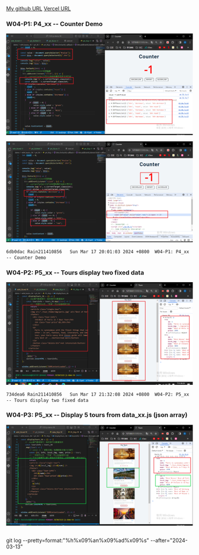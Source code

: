 [My github URL](https://github.com/Rain211410856/1121-sweb-211410856)
[Vercel URL](https://1121-sweb-211410856.vercel.app/demo/w05_56_blog/)

### W04-P1: P4_xx -- Counter Demo
 
![](w04-p1-1.png)
 
![](w04-p1-2.png)

```
6db0dac Rain211410856   Sun Mar 17 20:01:03 2024 +0800  W04-P1: P4_xx -- Counter Demo
```
### W04-P2: P5_xx -- Tours display two fixed data
 
![](w04-p2.png)

```
734dea6 Rain211410856   Sun Mar 17 21:32:08 2024 +0800  W04-P2: P5_xx -- Tours display two fixed data
```

### W04-P3: P5_xx -- Display 5 tours from data_xx.js (json array)
 
![](w04-p3.png)

```

```
git log --pretty=format:"%h%x09%an%x09%ad%x09%s" --after="2024-03-13"